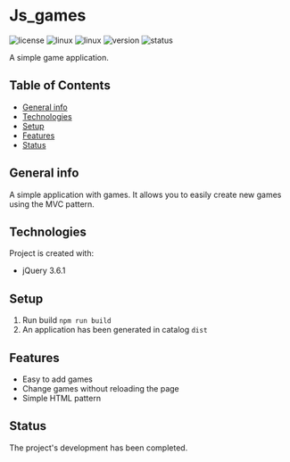 # Js_games

![license](https://img.shields.io/badge/license-MIT-blue)
![linux](https://img.shields.io/badge/os-Linux-green)
![linux](https://img.shields.io/badge/language-jQuery3.6-blue)
![version](https://img.shields.io/badge/version-1.0.0-success)
![status](https://img.shields.io/badge/status-production-green)

A simple game application.

## Table of Contents
* [General info](#general-info)
* [Technologies](#technologies)
* [Setup](#setup)
* [Features](#features)
* [Status](#status)

## General info
A simple application with games. It allows you to easily create new games using the MVC pattern.

## Technologies
Project is created with:

* jQuery 3.6.1

## Setup
1. Run build ```npm run build```
2. An application has been generated in catalog ```dist```

## Features
- Easy to add games
- Change games without reloading the page
- Simple HTML pattern

## Status
The project's development has been completed.
